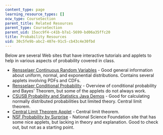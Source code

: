 ```yaml
---
content_type: page
learning_resource_types: []
ocw_type: CourseSection
parent_title: Related Resources
parent_type: CourseSection
parent_uid: 15acc9f4-c41b-b7a1-5699-bd06a35ffc20
title: Probability Resources
uid: 30c5fe9b-abc2-407e-91c5-cb43c4e30fbd
---
```


Below are several Web sites that have interactive tutorials and applets to help in various aspects of probability covered in class.

*   [Rensselaer Continuous Random Variables](http://www.ibiblio.org/links/applets/appindex/prob1.html) - Good general information about uniform, normal, and exponential distributions. Contains several applets involving PDFs and CDFs.
*   [Rensselaer Conditional Probability](https://www.analyticsvidhya.com/blog/2017/03/conditional-probability-bayes-theorem/) - Overview of conditional probability and Bayes' Theorem, but some of the applets do not always work.
*   [CSUSB Probability and Statistics Java Demos](http://www.math.csusb.edu/faculty/stanton/home.html) - Good for calculating normally distributed probabilities but limited theory. Central limit theorem.
*   [Central Limit Theorem Applet](http://www.amstat.org/publications/jse/v6n3/applets/CLT.html) - Central limit theorem.
*   [NSF Probability by Surprise](http://www-stat.stanford.edu/~susan/surprise/) - National Science Foundation site that has some nice applets, but lacking in theory and explanation. Good to check out, but not as a starting point.